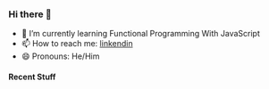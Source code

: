 ### Hi there 👋

- 🌱 I’m currently learning Functional Programming With JavaScript 
- 📫 How to reach me: [linkendin](https://www.linkedin.com/in/bruno-henrique-ba52151ba/)
- 😄 Pronouns: He/Him

#### Recent Stuff
<!--GITHUB_ACTIVITY:{"rows": 6, "raw":true}-->
